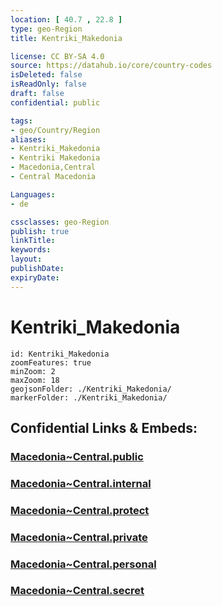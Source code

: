 ```yaml
---
location: [ 40.7 , 22.8 ] 
type: geo-Region
title: Kentriki_Makedonia

license: CC BY-SA 4.0
source: https://datahub.io/core/country-codes
isDeleted: false
isReadOnly: false
draft: false
confidential: public

tags:
- geo/Country/Region
aliases:
- Kentriki_Makedonia
- Kentriki Makedonia
- Macedonia,Central
- Central Macedonia

Languages:
- de

cssclasses: geo-Region
publish: true
linkTitle: 
keywords: 
layout: 
publishDate: 
expiryDate: 
---
```


# Kentriki_Makedonia

```leaflet
id: Kentriki_Makedonia
zoomFeatures: true 
minZoom: 2 
maxZoom: 18
geojsonFolder: ./Kentriki_Makedonia/
markerFolder: ./Kentriki_Makedonia/
```


## Confidential Links & Embeds: 

### [Macedonia~Central.public](/_public/\Earth\Continent\Europe\Europe~South\Greece\Regions-GreekMacedonia~Central.public.md) 

### [Macedonia~Central.internal](/_internal/\Earth\Continent\Europe\Europe~South\Greece\Regions-GreekMacedonia~Central.internal.md) 

### [Macedonia~Central.protect](/_protect/\Earth\Continent\Europe\Europe~South\Greece\Regions-GreekMacedonia~Central.protect.md) 

### [Macedonia~Central.private](/_private/\Earth\Continent\Europe\Europe~South\Greece\Regions-GreekMacedonia~Central.private.md) 

### [Macedonia~Central.personal](/_personal/\Earth\Continent\Europe\Europe~South\Greece\Regions-GreekMacedonia~Central.personal.md) 

### [Macedonia~Central.secret](/_secret/\Earth\Continent\Europe\Europe~South\Greece\Regions-GreekMacedonia~Central.secret.md)

